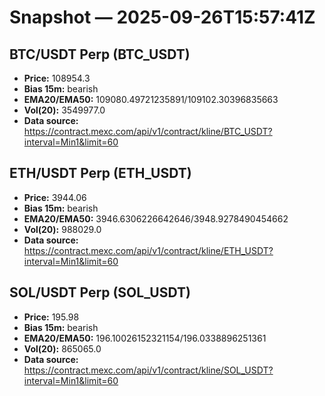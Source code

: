 # Snapshot — 2025-09-26T15:57:41Z

## BTC/USDT Perp (BTC_USDT)
- **Price:** 108954.3
- **Bias 15m:** bearish
- **EMA20/EMA50:** 109080.49721235891/109102.30396835663
- **Vol(20):** 3549977.0
- **Data source:** https://contract.mexc.com/api/v1/contract/kline/BTC_USDT?interval=Min1&limit=60

## ETH/USDT Perp (ETH_USDT)
- **Price:** 3944.06
- **Bias 15m:** bearish
- **EMA20/EMA50:** 3946.6306226642646/3948.9278490454662
- **Vol(20):** 988029.0
- **Data source:** https://contract.mexc.com/api/v1/contract/kline/ETH_USDT?interval=Min1&limit=60

## SOL/USDT Perp (SOL_USDT)
- **Price:** 195.98
- **Bias 15m:** bearish
- **EMA20/EMA50:** 196.10026152321154/196.0338896251361
- **Vol(20):** 865065.0
- **Data source:** https://contract.mexc.com/api/v1/contract/kline/SOL_USDT?interval=Min1&limit=60
